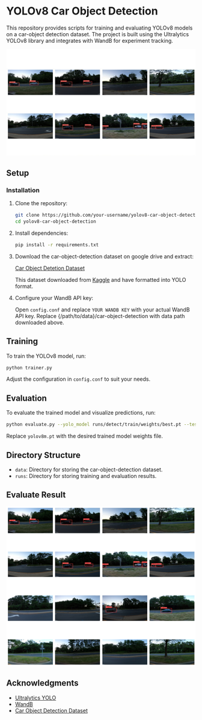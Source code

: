 # YOLOv8 Car Object Detection

This repository provides scripts for training and evaluating YOLOv8 models on a car-object detection dataset. The project is built using the Ultralytics YOLOv8 library and integrates with WandB for experiment tracking.

![Preview](assets/image_preview.jpeg)

## Setup

### Installation

1. Clone the repository:

   ```bash
   git clone https://github.com/your-username/yolov8-car-object-detection.git
   cd yolov8-car-object-detection
   ```

2. Install dependencies:

   ```bash
   pip install -r requirements.txt
   ```

3. Download the car-object-detection dataset on google drive and extract:

   [Car Object Detetion Dataset](https://drive.google.com/drive/folders/19K_94Op1Pl6p0Qcb0mOi9GAyPs4yFI1K?usp=sharing)

   This dataset downloaded from [Kaggle](https://www.kaggle.com/datasets/sshikamaru/car-object-detection/data) and have formatted into YOLO format.

4. Configure your WandB API key:

   Open `config.conf` and replace `YOUR WANDB KEY` with your actual WandB API key. Replace {/path/to/data}/car-object-detection with data path downloaded above.

## Training

To train the YOLOv8 model, run:

```bash
python trainer.py
```

Adjust the configuration in `config.conf` to suit your needs.

## Evaluation

To evaluate the trained model and visualize predictions, run:

```bash
python evaluate.py --yolo_model runs/detect/train/weights/best.pt --testing_paths "runs/detect/predict"
```

Replace `yolov8m.pt` with the desired trained model weights file.

## Directory Structure

- `data`: Directory for storing the car-object-detection dataset.
- `runs`: Directory for storing training and evaluation results.

## Evaluate Result
![Evaluate Result](assets/evaluate_result.png)

## Acknowledgments

- [Ultralytics YOLO](https://github.com/ultralytics/ultralytics)
- [WandB](https://wandb.ai/)
- [Car Object Detection Dataset](https://www.kaggle.com/datasets/sshikamaru/car-object-detection/data)
